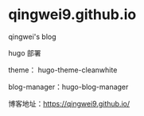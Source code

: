 # qingwei9.github.io

qingwei's blog

hugo 部署

theme： hugo-theme-cleanwhite

blog-manager：hugo-blog-manager

博客地址：https://qingwei9.github.io/
